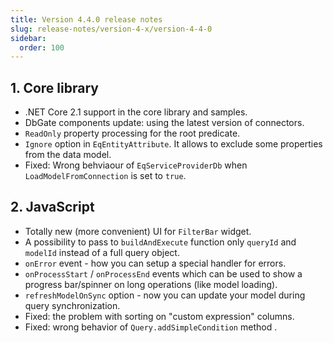 ```yaml
---
title: Version 4.4.0 release notes
slug: release-notes/version-4-x/version-4-4-0
sidebar:
  order: 100
---
```


## 1. Core library

* .NET Core 2.1 support in the core library and samples.
* DbGate components update: using the latest version of connectors.
* `ReadOnly` property processing for the root predicate.
* `Ignore` option in `EqEntityAttribute`. It allows to exclude some properties from the data model. 
* Fixed: Wrong behviaour of `EqServiceProviderDb` when `LoadModelFromConnection` is set to `true`.

## 2. JavaScript
 
* Totally new (more convenient) UI for `FilterBar` widget. 
* A possibility to pass to `buildAndExecute` function only `queryId` and `modelId` instead of a full query object.
* `onError` event - how you can setup a special handler for errors.
* `onProcessStart` / `onProcessEnd` events which can be used to show a progress bar/spinner on long operations (like model loading).
* `refreshModelOnSync` option - now you can update your model during query synchronization.
* Fixed: the problem with sorting on "custom expression" columns.
* Fixed: wrong behavior of `Query.addSimpleCondition` method .
